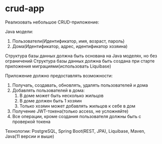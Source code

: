 # crud-app
Реализовать небольшое CRUD-приложение:

Java модели:
1. Пользователи(Идентификатор, имя, возраст, пароль)
2. Дома(Идентификатор, адрес, идентификатор хозяина)

Структура базы данных должна быть основана на Java моделях, но без ограничений
Структура базы данных должна быть создана при старте приложения миграциями(использовать Liquibase)

Приложение должно предоставлять возможности:
1. Получать, создавать, обновлять, удалять пользователей и дома
2. Добавлять пользователей в дома:
   1. В доме может быть несколько жильцов
   2. В доме должен быть 1 хозяин
   3. Только хозяин может добавлять жильцов к себе в дом
3. Получение JWT-токена(только access, не усложняйте)
4. Все операции, кроме создания пользователя должны быть с проверкой токена

Технологии:
PostgreSQL, Spring Boot(REST, JPA), Liquibase, Maven, Java(11 версии и выше)
